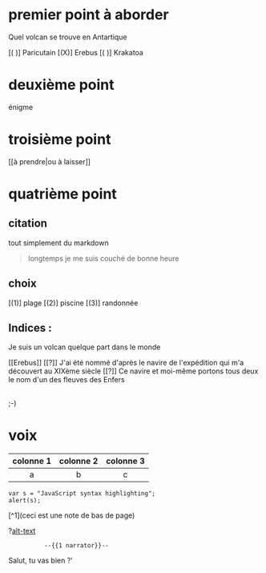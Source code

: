 <!--
title: premier cours

author: Damien Belvèze

language: french

narrator: French Female

date: 5/03/2023

version: 0.1
-->

# premier point à aborder

Quel volcan se trouve en Antartique

[( )] Paricutain
[(X)] Erebus
[( )] Krakatoa

# deuxième point

énigme

<script>
  // @input gets replaced by a single number
  // -1 if no selection otherwise it starts
  // with 0.
  let input_number = @input;

  if(input_number == 1)
    true;
  else
    false;
</script>



# troisième point

[[à prendre|ou à laisser]]


# quatrième point

## citation

tout simplement du markdown

> longtemps je me suis couché de bonne heure

## choix

[(1)] plage
[(2)] piscine
[(3)] randonnée


## Indices :

Je suis un volcan quelque part dans le monde

[[Erebus]]
[[?]] J'ai été nommé d'après le navire de l'expédition qui m'a découvert au XIXème siècle
[[?]] Ce navire et moi-même portons tous deux le nom d'un des fleuves des Enfers

## 

;-)<!--class="animated infinite bounce" style="animation-delay: 3s;"-->

# voix



| colonne 1 | colonne 2 | colonne 3 |
|:--:|:--:|:--:|
|a|b|c|

<!--bloc de code-->

```abap
var s = "JavaScript syntax highlighting";
alert(s);
```

<!--note de bas de page-->

[^1](ceci est une note de bas de page)

<!--ajout d'un extrait sonore-->

?[alt-text](https://soundcloud.com/belvezedamien/extrait-du-film-de-celine-emmanuel-bourdieu?si=eff1e64a51d445c99c86ce77f8e643d7&utm_source=clipboard&utm_medium=text&utm_campaign=social_sharing "extrait du film Céline")

              --{{1 narrator}}--
Salut, tu vas bien ?'



